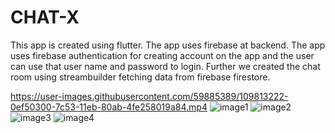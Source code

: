 # CHAT-X
This app is created using flutter.
The app uses firebase at backend.
The app uses firebase authentication for creating account on the app and the user can use that 
user name and password to login.
Further we created the chat room using streambuilder fetching data from firebase firestore. 


https://user-images.githubusercontent.com/59885389/109813222-0ef50300-7c53-11eb-80ab-4fe258019a84.mp4
![image1](https://user-images.githubusercontent.com/59885389/109817325-d60b5d00-7c57-11eb-9cfa-d9436aa23ce1.jpg)
![image2](https://user-images.githubusercontent.com/59885389/109817347-da377a80-7c57-11eb-8635-5538639d05ba.jpg)
![image3](https://user-images.githubusercontent.com/59885389/109817363-df94c500-7c57-11eb-9bac-c66a56e67859.jpg)
![image4](https://user-images.githubusercontent.com/59885389/109817379-e3284c00-7c57-11eb-8e1e-1b14cec25155.jpg)

